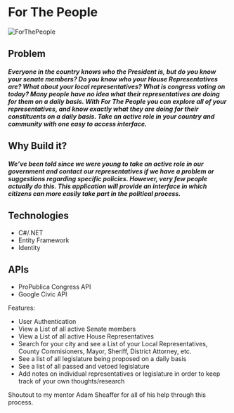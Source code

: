 # For The People

![ForThePeople](https://user-images.githubusercontent.com/38664958/65261671-62f74080-dace-11e9-95ef-cda5450131a9.png)

## Problem
##### Everyone in the country knows who the President is, but do you know your senate members? Do you know who your House Representatives are? What about your local representatives? What is congress voting on today? Many people have no idea what their representatives are doing for them on a daily basis. With For The People you can explore all of your representatives, and know exactly what they are doing for their constituents on a daily basis. Take an active role in your country and community with one easy to access interface. 

## Why Build it?
##### We’ve been told since we were young to take an active role in our government and contact our representatives if we have a problem or suggestions regarding specific policies. However, very few people actually do this. This application will provide an interface in which citizens can more easily take part in the political process.

## Technologies
- C#/.NET
- Entity Framework
- Identity

## APIs
- ProPublica Congress API
- Google Civic API

Features:

- User Authentication
- View a List of all active Senate members
- View a List of all active House Representatives
- Search for your city and see a List of your Local Representatives, County Commisioners, Mayor, Sheriff, District Attorney, etc.
- See a list of all legislature being proposed on a daily basis
- See a list of all passed and vetoed legislature
- Add notes on individual representatives or legislature in order to keep track of your own thoughts/research


Shoutout to my mentor Adam Sheaffer for all of his help through this process.
